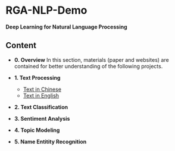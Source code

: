 # RGA-NLP-Demo
**Deep Learning for Natural Language Processing**

## Content
+ **0. Overview**
  In this section, materials (paper and websites) are contained for better understanding of the following projects.

+ **1. Text Processing**
  - [Text in Chinese](https://github.com/Junyan-Guo/NLP-Deep-Learning-Demo/tree/master/doc/Chinese%20Text%20Processng)
  - [Text in English](https://github.com/Junyan-Guo/NLP-Deep-Learning-Demo/tree/master/doc/Ennglish%20Text%20Processng)


+ **2. Text Classification**

+ **3. Sentiment Analysis**

+ **4. Topic Modeling**

+ **5. Name Entitity Recognition**
